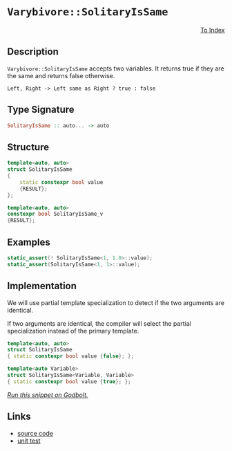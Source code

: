<!-- Copyright 2024 Feng Mofan
SPDX-License-Identifier: Apache-2.0 -->

# `Varybivore::SolitaryIsSame`

<p style='text-align: right;'><a href="../../../index.md#entity-examinations-4">To Index</a></p>

## Description

`Varybivore::SolitaryIsSame` accepts two variables.
It returns true if they are the same and returns false otherwise.

<pre><code>Left, Right -> Left same as Right ? true : false</code></pre>

## Type Signature

```Haskell
SolitaryIsSame :: auto... -> auto
```

## Structure

```C++
template<auto, auto>
struct SolitaryIsSame
{
    static constexpr bool value
    {RESULT};
};

template<auto, auto>
constexpr bool SolitaryIsSame_v
{RESULT};
```

## Examples

```C++
static_assert(! SolitaryIsSame<1, 1.0>::value);
static_assert(SolitaryIsSame<1, 1>::value);
```

## Implementation

We will use partial template specialization to detect if the two arguments are identical.

If two arguments are identical, the compiler will select the partial specialization instead of the primary template.

```C++
template<auto, auto>
struct SolitaryIsSame
{ static constexpr bool value {false}; };

template<auto Variable>
struct SolitaryIsSame<Variable, Variable>
{ static constexpr bool value {true}; };
```

[*Run this snippet on Godbolt.*](https://godbolt.org/#z:OYLghAFBqd5QCxAYwPYBMCmBRdBLAF1QCcAaPECAMzwBtMA7AQwFtMQByARg9KtQYEAysib0QXACx8BBAKoBnTAAUAHpwAMvAFYTStJg1DIApACYAQuYukl9ZATwDKjdAGFUtAK4sGISdKuADJ4DJgAcj4ARpjEEtIADqgKhE4MHt6%2B/onJqQIhYZEsMXFStpj2jgJCBEzEBBk%2BfgHllWk1dQQFEdGx8ba19Y1ZLQqDXaE9xX1SAJS2qF7EyOwcBJgsCQbrJgDMbkxeRKQA1IdEe9gmGgCCY8ReDidCnoR1AJ4AkgpCrJjXNxMAHYLCcxkxHMgTmgGGNMKoEsQTlFUJ4TgA3MReTAnYEWKhiJTAgAie1BJLJAIB60223%2B%2B3OqBOADU6ngmFF6JcAfdHgRnq9Bl8fn89m5WcR2ZzMKcJVKubsrrc8WDapDoQI4QikSi0ZjvDi8QQHv8gaTduSzZTlbcAPQAKkdTudLttAIdTpOABVMGMFCdnW67S6Q4GqbdwZCAPpMBRKeoQMBgAW0N7EYW/NhirinLgAOg0lxAIH12Nm1ruarwyBjcdiBAgL1TQu%2BmfpbhzJy4RZLWMw5YtHHmtE4AFZeH4OFpSKhOG5rNYwYtloazLseKQCJoh/MANYgUeSAuSLhA3YaUcaMwANmvZgAHPf9JxJLwWBINBpSJPp7OOLwFBAL8tynIdSDgWAYEQEBFgIBIjnISg0E2OhYnCP5OFUe9rwAWmvSQTmAZAoSkPMzF4TB8CISV0D0fhBBEMR2DKej5CUNRt1IXQcwAd2IJgEk4HhhzHCdOL/AB5I54P5VAqBOLDcPwwjiK7I8zBOCAPBQ%2BgkXMddZl4ECtHmCAkGQhJULICgIAsqyQGAKQzD4Oh1mIQCICiTiolCD4hN4HzmHTCSom0TAHH80hkLYQQJIYWh3k4rAoi8YADloWhAO4XgsBYQxgHEUDSHwYhwscdFfU4%2BFwqOVYN1CdYRyK1Mon49MPCwTjjTwd9stICriBRJRiQ2fLUyMbd5ioAxgAUZk8EwHiJISRhItYxjxBY2RFBUdQiu4/R8pQBdLH0PAokAyB5lQBIqlhTgcLGdA9mJUxLGsMxfwGmjKqu1oyrSFwGHcTwmj0YJJiKEo9CSFI7uGPwc1hvIGG6KGZn%2Bhx2nGBG9DsAHqnGNHelKAZOlxnNwXqYnplKeYFGXFYJBEjhx2/cTOAU7C8IIoiSPUzTcEIEhcTXLhDM3Sb5gQTAmCwOIID3fxdjzABOXYgUkDRJDMSRr0/Udr1V58OFfUh33XPNry4a971V%2B8bcPLhR3V692aKv8AKAyXQNMqCzJg6SEJsuzdPQthODqFh0SBHCmGhAwjC7VW83zadKOFmi6NkDbmOkVido4/aQGcviBP8lm2Z/XhJKD2T5KjmO44T/Lk9TgtNO0yzdNF3YzAl4ywID0PYkQ2zUB0vpG9j5BE8c1WuC/GhaDcjyvKKwK/L6zfgtCsrIuixgCDihKkswFK0rETLItysbVmnEqAYqrL09UGr1kihqKk4lq2veDr75GUlL1DcA0hqYBGnlIw41QC%2Bz4DNOaC0lorUnBudaohNr522uxPa05dDOTnsdd6p0WqXUVjOW6aQsqPQIM9XYr0ToWE%2BjXb6eAsBkPphUAmfgICuApqQCGhQSYw1yPDUGWQkaiLSDTaGlMuFY0JuTcRiNMZ3Q6NTSGwjKY42UXjImmjabMwWEsJm4sTZVw5hwM4xBo6x3jrPVuXAU5p0FlREW%2BlxZGSlqQGWcs%2BjkKambC2KdtZAhdkCM8Os9Ynndr%2BTgXtgKTXAv7JAsEZJjxHsQcOqwo7KRYAodEUJ0ROLzHSMYFE3FZxzOgpi/QC44M4roXYpAy6CWypXMSHtOBSTgkcE4clrEsDyQUopJSyn8i0hPbusRe67AHkk4eUyrIZKWbpEsyAEgJCjMU1WUZxkxhsfhFyK9Yhr28r5dMkUd7vBCmFCKfVD6xXiolIqyVUrpWvn1W%2B0DAHFTwKVLGz8qpv2QLVT%2Bghv7NXOn/ABXVgGRTAckCBo1oGhFgSZeBTBZrzUWstVafUamYJkIIQuuCdAgGaYQt6VgSHnQ4RQu6WVbRPSITSphX1Yg/XpfjBRPC%2BG6JzIIqYsjSDIzEZkFRYrpEGJFTytROiJV43kfKzoMiMZUwaAKsmGihGGLMQzExzEOmxJrpzXJBF8mFIxGMiEvoJlC2or3TxPsTLS1lvLSgLMgklxTrsXYo5Lwnk/H6oEtsTUznibYb2g9ZhK0kKONWo57w3lVpIVWZ4NZcEpZwXYnS4n/hdTuE25Fw2e0LbG/qpzAaSCAA)

## Links

- [source code](../../../../conceptrodon/varybivore/is_same.hpp)
- [unit test](../../../../tests/unit/metafunctions/varybivore/solitary_is_same.test.hpp)
